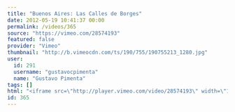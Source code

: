 ```yaml
---
title: "Buenos Aires: Las Calles de Borges"
date: 2012-05-19 10:41:37 00:00
permalink: /videos/365
source: "https://vimeo.com/28574193"
featured: false
provider: "Vimeo"
thumbnail: "http://b.vimeocdn.com/ts/190/755/190755213_1280.jpg"
user:
  id: 291
  username: "gustavocpimenta"
  name: "Gustavo Pimenta"
tags: []
html: "<iframe src=\"http://player.vimeo.com/video/28574193\" width=\"1280\" height=\"720\" frameborder=\"0\" webkitallowfullscreen mozallowfullscreen allowfullscreen></iframe>"
id: 365
---
```


